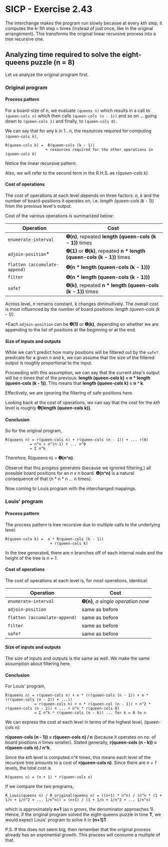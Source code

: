# SICP - Exercise 2.43

The interchange makes the program run slowly because at every _kth_ step, it computes the _k-1th_ step `n` times (instead of just once, like in the original arrangement). This transforms the original linear recursive process into a tree recursive one.

## Analyzing time required to solve the eight-queens puzzle (n = 8)

Let us analyze the original program first.

### Original program

#### Process pattern

For a board-size of n, we evaluate `(queens n)` which results in a call to `(queen-cols n)` which then calls `(queen-cols (n - 1))` and so on ... going down to `(queen-cols 1)` and finally, to `(queen-cols 0)`.

We can say that for any k in 1...n, the resources required for computing `(queen-cols k)`,

    R(queen-cols k) =  R(queen-cols (k - 1))
                      + resources required for the other operations in (queen-cols k)

Notice the linear recursive pattern. 

Also, we will refer to the second term in the R.H.S. as _r(queen-cols k)_.

#### Cost of operations

The cost of operations at each level depends on three factors: *n*, *k* and the number of board-positions it operates on, i.e. *length (queen-cols (k - 1))* from the previous level's output.

Cost of the various operations is summarized below:

| Operation                         | Cost            |
| --------------------------------- | --------------  |
| `enumerate-interval`              |   __𝚹(n)__, repeated __length (queen-cols (k - 1))__ times |
| `adjoin-position`*                |   __𝚹(1)__ or __𝚹(k)__, repeated __n * length (queen-cols (k - 1))__ times  |
| `flatten (accumulate-append)`     |   __𝚹(n * length (queen-cols (k - 1)))__  |
| `filter`                          |   __𝚹(n * length (queen-cols (k - 1)))__  |
| `safe?`                           |   __𝚹(k)__, repeated __n * length (queen-cols (k - 1))__ times |


Across level, _n_ remains constant, _k_ changes diminuitively. The overall cost is most influenced by the number of board positions: *length (queen-cols (k - 1))*.

*Each `adjoin-position` can be __𝚹(1)__ or __𝚹(k)__, depending on whether we are appending to the list of positions at the beginning or at the end.

#### Size of inputs and outputs

While we can't predict how many positions will be filtered out by the `safe?` predicate for a given _n_ and _k_, we can assume that the size of the filtered output is roughly proportional to the input. 

Proceeding with this assumption, we can say that the current step's output will be _n_ times that of the previous: **length (queen-cols k) = n * length (queen-cols (k - 1))**.
This means that **length (queen-cols k) = n ^ k**.

Effectively, we are ignoring the filtering of safe positions here.

Looking back at the cost of operations, we can say that the cost for the _kth_ level is roughly __𝚹(length (queen-cols k))__.

#### Conclusion

So for the original program, 

 ```
R(queens n) = r(queen-cols n) + r(queen-cols (n - 1)) + ... r(0)
            = n^n + n^(n-1) + ... n^0
            = Σ n^k
```
Therefore, R(queens n) = __𝚹(n^n)__.

Observe that this progess generates (because we ignored filtering,) all possible board positions for an _n x n_ board. __𝚹(n^n)__ is a natural consequence of that (n * n * n ... n times).

Now coming to Louis program with the interchanged mappings.

### Louis' program

#### Process pattern

The process pattern is tree recursive due to multiple calls to the underlying level:

    R(queen-cols k) =  n * R(queen-cols (k - 1))
                        + r(queen-cols k)

In the tree generated, there are _n_ branches off of each internal node and the height of the tree is _n + 1_.

#### Cost of operations

The cost of operations at each level is, for most operations, identical:

| Operation                         | Cost            |
| --------------------------------- | --------------  |
| `enumerate-interval`              |   __𝚹(n)__, *a single operation now* |
| `adjoin-position`                 |   same as before |
| `flatten (accumulate-append)`     |   same as before  |
| `filter`                          |   same as before  |
| `safe?`                           |   same as before |

#### Size of inputs and outputs

The size of inputs and outputs is the same as well. We make the same assumption about filtering here.

#### Conclusion

For Louis' program,

```
R(queens n) = r(queen-cols n) + n * (r(queen-cols (n - 1)) + n * (r(queen-cols (n - 2)) + ...))
             = r(queen-cols n) + n * r(queen-col (n - 1)) + n^2 * r(queen-cols (n - 2)) + ... + n^n * r(queen-cols 0)
             = Σ n^k * r(queen-cols (n - k)) ... for k = 0 to n
```

We can express the cost at each level in terms of the highest level, (queen-cols n):

__r(queen-cols (n - 1)) = r(queen-cols n) / n__ (because it operates on no. of board positions _n_ times smaller). Stated generally, __r(queen-cols (n - k)) = r(queen-cols n) / n^k__. 

Since the _kth_ level is computed _n^k_ times, this means each level of the recursive tree amounts to a cost of __r(queen-cols n)__. Since there are _n + 1_ levels, the total cost is
```
R(queens n) = (n + 1) * r(queen-cols n)
```

If we compare the two programs,
```
R_Louis(queens n) / R_original(queens n) = ((n+1) * n^n) / (n^n * (1 + 1/n + 1/n^2 + ... 1/n^n)) = (n+1) / (1 + 1/n + 1/n^2 + ... 1/n^n)
```
which is approximately __n+1__ (as n grows, the denominator approaches 1). Hence, if the original program solved the eight-queens puzzle in time __T__, we would expect Louis' program to solve it in __(n+1)T__.

P.S. If this does not seem big, then remember that the original process already has an exponential growth. This process will consume a multiple of that.
